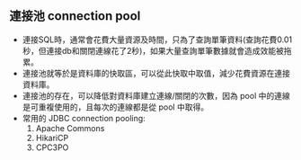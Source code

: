 ## 連接池 connection pool
* 連接SQL時，通常會花費大量資源及時間，只為了查詢單筆資料(查詢花費0.01秒，但連接db和關閉連線花了2秒)，如果大量查詢單筆數據就會造成效能被拖累。
* 連接池就等於是資料庫的快取區，可以從此快取中取值，減少花費資源在連接資料庫。
* 連接池的存在，可以降低對資料庫建立連線/關閉的次數，因為 pool 中的連線是可重複使用的，且每次的連線都是從 pool 中取得。
* 常用的 JDBC connection pooling: 
    1. Apache Commons 
    2. HikariCP 
    3. CPC3PO